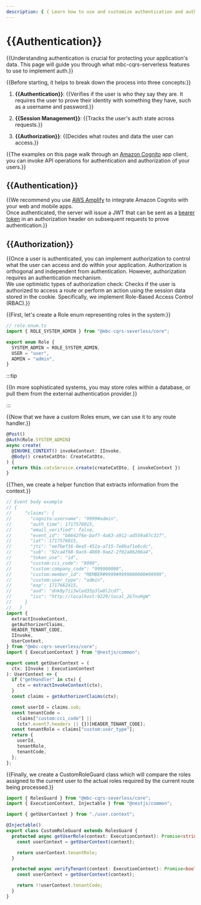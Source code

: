 ```yaml
---
description: { { Learn how to use and customize authentication and authorization. } }
---
```


# {{Authentication}}

{{Understanding authentication is crucial for protecting your application's data. This page will guide you through what mbc-cqrs-serverless features to use to implement auth.}}

{{Before starting, it helps to break down the process into three concepts:}}

1. **{{Authentication}}**: {{Verifies if the user is who they say they are. It requires the user to prove their identity with something they have, such as a username and password.}}

2. **{{Session Management}}**: {{Tracks the user's auth state across requests.}}

3. **{{Authorization}}**: {{Decides what routes and data the user can access.}}

{{The examples on this page walk through an [Amazon Cognito](https://aws.amazon.com/cognito/) app client, you can invoke API operations for authentication and authorization of your users.}}

## {{Authentication}}

{{We recommend you use [AWS Amplify](https://docs.amplify.aws/nextjs/) to integrate Amazon Cognito with your web and mobile apps. <br/> Once authenticated, the server will issue a JWT that can be sent as a [bearer token](https://datatracker.ietf.org/doc/html/rfc6750) in an authorization header on subsequent requests to prove authentication.}}

## {{Authorization}}

{{Once a user is authenticated, you can implement authorization to control what the user can access and do within your application. Authorization is orthogonal and independent from authentication. However, authorization requires an authentication mechanism. <br/> We use optimistic types of authorization check: Checks if the user is authorized to access a route or perform an action using the session data stored in the cookie. Specifically, we implement Role-Based Access Control (RBAC).}}

{{First, let's create a Role enum representing roles in the system:}}

```ts
// role.enum.ts
import { ROLE_SYSTEM_ADMIN } from "@mbc-cqrs-severless/core";

export enum Role {
  SYSTEM_ADMIN = ROLE_SYSTEM_ADMIN,
  USER = "user",
  ADMIN = "admin",
}
```

:::tip

{{In more sophisticated systems, you may store roles within a database, or pull them from the external authentication provider.}}

:::

{{Now that we have a custom Roles enum, we can use it to any route handler.}}

```ts
@Post()
@Auth(Role.SYSTEM_ADMIN)
async create(
  @INVOKE_CONTEXT() invokeContext: IInvoke,
  @Body() createCatDto: CreateCatDto,
) {
  return this.catsService.create(createCatDto, { invokeContext })
}
```

{{Then, we create a helper function that extracts information from the context.}}

```ts
// Event body example
// {
//     "claims": {
//       "cognito:username": "9999#admin",
//       "auth_time": 1717576015,
//       "email_verified": false,
//       "event_id": "b6642f6e-baf7-4a83-a912-ad559a87c327",
//       "iat": 1717576015,
//       "jti": "ee7bef16-0ea5-451a-a715-7e8baf1e6cdc",
//       "sub": "92ca4f68-9ac6-4080-9ae2-2f02a86206a4",
//       "token_use": "id",
//       "custom:cci_code": "9999",
//       "custom:company_code": "999900000",
//       "custom:member_id": "MEMBER#9999#9999000000#99999",
//       "custom:user_type": "admin",
//       "exp": 1717662415,
//       "aud": "dnk8y7ii3wled35p3lw0l2cd7",
//       "iss": "http://localhost:9229/local_2G7noHgW"
//     }
//   }
import {
  extractInvokeContext,
  getAuthorizerClaims,
  HEADER_TENANT_CODE,
  IInvoke,
  UserContext,
} from "@mbc-cqrs-severless/core";
import { ExecutionContext } from "@nestjs/common";

export const getUserContext = (
  ctx: IInvoke | ExecutionContext
): UserContext => {
  if ("getHandler" in ctx) {
    ctx = extractInvokeContext(ctx);
  }
  const claims = getAuthorizerClaims(ctx);

  const userId = claims.sub;
  const tenantCode =
    claims["custom:cci_code"] ||
    (ctx?.event?.headers || {})[HEADER_TENANT_CODE];
  const tenantRole = claims["custom:user_type"];
  return {
    userId,
    tenantRole,
    tenantCode,
  };
};
```

{{Finally, we create a CustomRoleGuard class which will compare the roles assigned to the current user to the actual roles required by the current route being processed.}}

```ts
import { RolesGuard } from "@mbc-cqrs-severless/core";
import { ExecutionContext, Injectable } from "@nestjs/common";

import { getUserContext } from "./user.context";

@Injectable()
export class CustomRoleGuard extends RolesGuard {
  protected async getUserRole(context: ExecutionContext): Promise<string> {
    const userContext = getUserContext(context);

    return userContext.tenantRole;
  }

  protected async verifyTenant(context: ExecutionContext): Promise<boolean> {
    const userContext = getUserContext(context);

    return !!userContext.tenantCode;
  }
}
```
